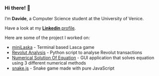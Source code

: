 ### Hi there! 👋

I’m **Davide**, a Computer Science student at the University of Venice.

Have a look at my [**Linkedin** profile](https://linkedin.com/in/davide-cazzin).

Here are some of the project I worked on:

- [miniLaska](https://github.com/NeverMendel/miniLaska) - Terminal based Lasca game
- [Revolut Analysis](https://github.com/NeverMendel/Revolut-Analysis) - Python script to analyse Revolut transactions
- [Numerical Solution Of Equation](https://github.com/NeverMendel/NumericalSolutionOfEquations) - GUI application that solves equation using 3 different numerical methods
- [snake.js](https://github.com/NeverMendel/snake.js) - Snake game made with pure JavaScript
